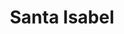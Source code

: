 ---
title: "Santa Isabel"
url: /providencia/santa-isabel-avenida-francisco-bilbao/
shop: supermercado
---